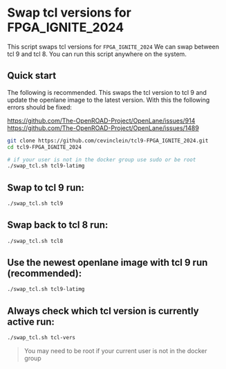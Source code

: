 # Swap tcl versions for FPGA_IGNITE_2024

This script swaps tcl versions for `FPGA_IGNITE_2024`
We can swap between tcl 9 and tcl 8. You can run this
script anywhere on the system.

## Quick start

The following is recommended. This swaps the tcl version
to tcl 9 and update the openlane image to the latest version.
With this the following errors should be fixed:

https://github.com/The-OpenROAD-Project/OpenLane/issues/914 <br>
https://github.com/The-OpenROAD-Project/OpenLane/issues/1489

```bash
git clone https://github.com/cevinclein/tcl9-FPGA_IGNITE_2024.git
cd tcl9-FPGA_IGNITE_2024

# if your user is not in the docker group use sudo or be root
./swap_tcl.sh tcl9-latimg 
``` 

## Swap to tcl 9 run:

```bash
./swap_tcl.sh tcl9
```

## Swap back to tcl 8 run:

```bash
./swap_tcl.sh tcl8
```

## Use the newest openlane image with tcl 9 run (recommended):

```bash
./swap_tcl.sh tcl9-latimg
```

## Always check which tcl version is currently active run:

```bash
./swap_tcl.sh tcl-vers
```

> You may need to be root if your current user is not in the docker group

